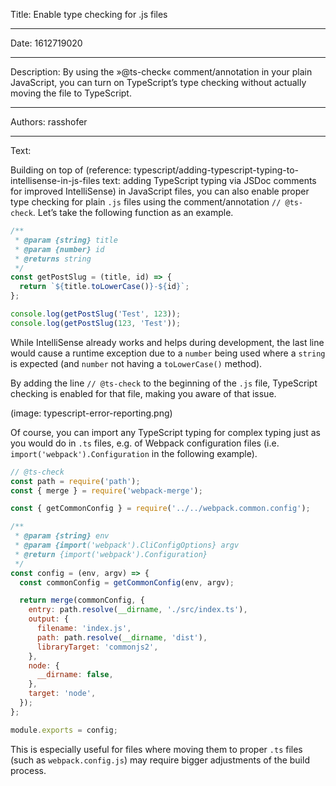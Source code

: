 Title: Enable type checking for .js files

-----

Date: 1612719020

-----

Description: By using the »@ts-check« comment/annotation in your plain JavaScript, you can turn on TypeScript’s type checking without actually moving the file to TypeScript.

-----

Authors: rasshofer

-----

Text:

Building on top of (reference: typescript/adding-typescript-typing-to-intellisense-in-js-files text: adding TypeScript typing via JSDoc comments for improved IntelliSense) in JavaScript files, you can also enable proper type checking for plain `.js` files using the comment/annotation `// @ts-check`. Let’s take the following function as an example.

```js
/**
 * @param {string} title
 * @param {number} id
 * @returns string
 */
const getPostSlug = (title, id) => {
  return `${title.toLowerCase()}-${id}`;
};

console.log(getPostSlug('Test', 123));
console.log(getPostSlug(123, 'Test'));
```

While IntelliSense already works and helps during development, the last line would cause a runtime exception due to a `number` being used where a `string` is expected (and `number` not having a `toLowerCase()` method).

By adding the line `// @ts-check` to the beginning of the `.js` file, TypeScript checking is enabled for that file, making you aware of that issue.

(image: typescript-error-reporting.png)

Of course, you can import any TypeScript typing for complex typing just as you would do in `.ts` files, e.g. of Webpack configuration files (i.e. `import('webpack').Configuration` in the following example).

```js
// @ts-check
const path = require('path');
const { merge } = require('webpack-merge');

const { getCommonConfig } = require('../../webpack.common.config');

/**
 * @param {string} env
 * @param {import('webpack').CliConfigOptions} argv
 * @return {import('webpack').Configuration}
 */
const config = (env, argv) => {
  const commonConfig = getCommonConfig(env, argv);

  return merge(commonConfig, {
    entry: path.resolve(__dirname, './src/index.ts'),
    output: {
      filename: 'index.js',
      path: path.resolve(__dirname, 'dist'),
      libraryTarget: 'commonjs2',
    },
    node: {
      __dirname: false,
    },
    target: 'node',
  });
};

module.exports = config;
```

This is especially useful for files where moving them to proper `.ts` files (such as `webpack.config.js`) may require bigger adjustments of the build process.
